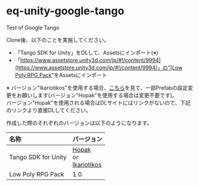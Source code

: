 # eq-unity-google-tango
Test of Google Tango

Clone後、以下のことを実施してください。
* 「Tango SDK for Unity」をDLして、Assetsにインポート(※)
* 「[https://www.assetstore.unity3d.com/jp/#!/content/9994](https://www.assetstore.unity3d.com/jp/#!/content/9994)」の"[Low Poly RPG Pack](https://www.assetstore.unity3d.com/jp/#!/content/9994)"をAssetsにインポート

※ バージョン"Ikariotikos"を使用する場合、[こちら](http://developers.blog.eq-inc.jp/2017/07/unitygoogle-tango-tango-sdk-for.html)を見て、一部Prefabの設定変更をお願いします(バージョン"Hopak"を使用する場合は変更不要です)。<br/>バージョン"Hopak"を使用される場合はDLサイトにはリンクがないので、下記のリンクより直接DLしてください。<br/>

作成した際のそれぞれのバージョンは以下のようになります。<br/>

| 名称 | バージョン |
| :-- | :-- |
| Tango SDK for Unity | [Hopak](https://developers.google.com/tango/downloads/TangoSDK_Hopak_Unity5.unitypackage)<br/>or<br/>[Ikariotikos](https://developers.google.com/tango/downloads) |
| Low Poly RPG Pack | 1.0 |

